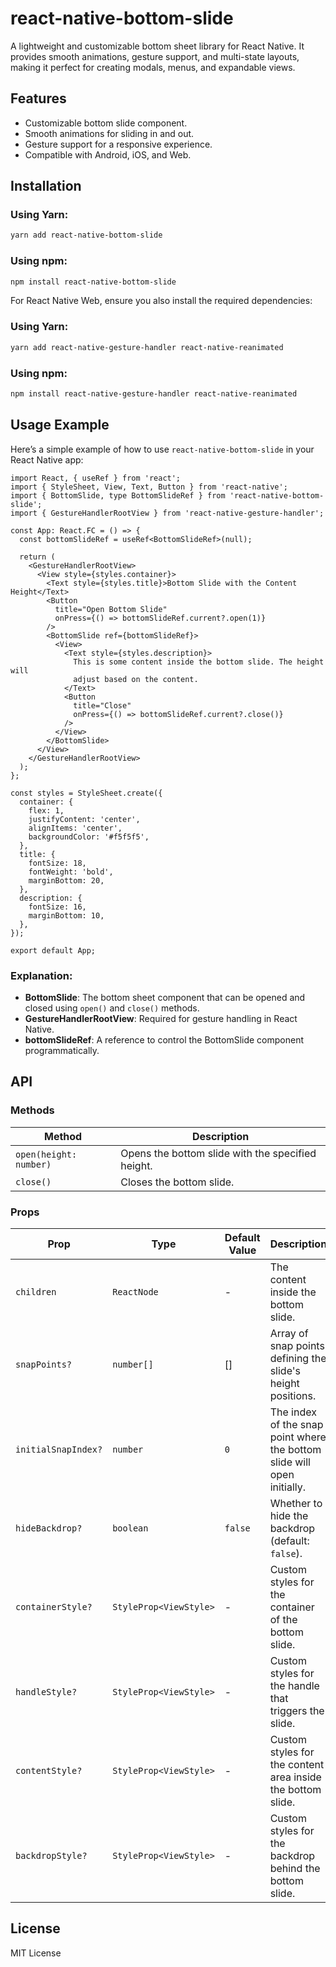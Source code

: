 

# react-native-bottom-slide

A lightweight and customizable bottom sheet library for React Native. It provides smooth animations, gesture support, and multi-state layouts, making it perfect for creating modals, menus, and expandable views.

## Features
- Customizable bottom slide component.
- Smooth animations for sliding in and out.
- Gesture support for a responsive experience.
- Compatible with Android, iOS, and Web.

## Installation

### Using Yarn:
```bash
yarn add react-native-bottom-slide
```

### Using npm:
```bash
npm install react-native-bottom-slide
```

For React Native Web, ensure you also install the required dependencies:

### Using Yarn:
```bash
yarn add react-native-gesture-handler react-native-reanimated
```

### Using npm:
```bash
npm install react-native-gesture-handler react-native-reanimated
```

## Usage Example

Here’s a simple example of how to use `react-native-bottom-slide` in your React Native app:

```tsx
import React, { useRef } from 'react';
import { StyleSheet, View, Text, Button } from 'react-native';
import { BottomSlide, type BottomSlideRef } from 'react-native-bottom-slide';
import { GestureHandlerRootView } from 'react-native-gesture-handler';

const App: React.FC = () => {
  const bottomSlideRef = useRef<BottomSlideRef>(null);

  return (
    <GestureHandlerRootView>
      <View style={styles.container}>
        <Text style={styles.title}>Bottom Slide with the Content Height</Text>
        <Button
          title="Open Bottom Slide"
          onPress={() => bottomSlideRef.current?.open(1)}
        />
        <BottomSlide ref={bottomSlideRef}>
          <View>
            <Text style={styles.description}>
              This is some content inside the bottom slide. The height will
              adjust based on the content.
            </Text>
            <Button
              title="Close"
              onPress={() => bottomSlideRef.current?.close()}
            />
          </View>
        </BottomSlide>
      </View>
    </GestureHandlerRootView>
  );
};

const styles = StyleSheet.create({
  container: {
    flex: 1,
    justifyContent: 'center',
    alignItems: 'center',
    backgroundColor: '#f5f5f5',
  },
  title: {
    fontSize: 18,
    fontWeight: 'bold',
    marginBottom: 20,
  },
  description: {
    fontSize: 16,
    marginBottom: 10,
  },
});

export default App;
```

### Explanation:
- **BottomSlide**: The bottom sheet component that can be opened and closed using `open()` and `close()` methods.
- **GestureHandlerRootView**: Required for gesture handling in React Native.
- **bottomSlideRef**: A reference to control the BottomSlide component programmatically.

## API

### Methods

| Method              | Description                                      |
|---------------------|--------------------------------------------------|
| `open(height: number)` | Opens the bottom slide with the specified height. |
| `close()`           | Closes the bottom slide.                        |

### Props

| Prop                | Type                                        | Default Value     | Description                                                    |
|---------------------|---------------------------------------------|-------------------|----------------------------------------------------------------|
| `children`          | `ReactNode`                                 | -                 | The content inside the bottom slide.                           |
| `snapPoints?`       | `number[]`                                  | []                | Array of snap points defining the slide's height positions.    |
| `initialSnapIndex?` | `number`                                    | `0`               | The index of the snap point where the bottom slide will open initially. |
| `hideBackdrop?`     | `boolean`                                   | `false`           | Whether to hide the backdrop (default: `false`).               |
| `containerStyle?`   | `StyleProp<ViewStyle>`                      | -                 | Custom styles for the container of the bottom slide.          |
| `handleStyle?`      | `StyleProp<ViewStyle>`                      | -                 | Custom styles for the handle that triggers the slide.         |
| `contentStyle?`     | `StyleProp<ViewStyle>`                      | -                 | Custom styles for the content area inside the bottom slide.   |
| `backdropStyle?`    | `StyleProp<ViewStyle>`                      | -                 | Custom styles for the backdrop behind the bottom slide.       |

## License

MIT License
